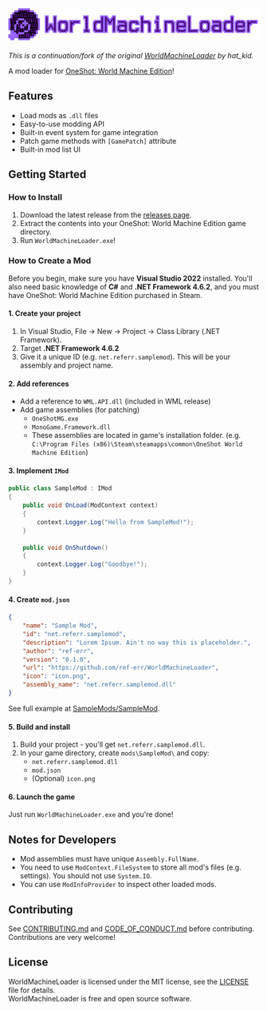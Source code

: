 ![Logo](.github/logo.png)
---
_This is a continuation/fork of the original [WorldMachineLoader](https://github.com/thehatkid/WorldMachineLoader) by hat_kid._

A mod loader for [OneShot: World Machine Edition](https://store.steampowered.com/app/2915460/OneShot_World_Machine_Edition/)!  

## Features
- Load mods as `.dll` files
- Easy-to-use modding API
- Built-in event system for game integration
- Patch game methods with `[GamePatch]` attribute
- Built-in mod list UI

## Getting Started

### How to Install
1. Download the latest release from the [releases page](https://github.com/ref-err/WorldMachineLoader/releases).
2. Extract the contents into your OneShot: World Machine Edition game directory.
3. Run `WorldMachineLoader.exe`!

### How to Create a Mod
Before you begin, make sure you have **Visual Studio 2022** installed. You'll also need basic knowledge of **C#** and **.NET Framework 4.6.2**, and you must have OneShot: World Machine Edition purchased in Steam.

#### 1. Create your project
1. In Visual Studio, File -> New -> Project -> Class Library (.NET Framework).
1. Target **.NET Framework 4.6.2**
2. Give it a unique ID (e.g. `net.referr.samplemod`). This will be your assembly and project name.
#### 2. Add references
- Add a reference to `WML.API.dll` (included in WML release)
- Add game assemblies (for patching) 
  - `OneShotMG.exe`
  - `MonoGame.Framework.dll`
  - These assemblies are located in game's installation folder. (e.g. `C:\Program Files (x86)\Steam\steamapps\common\OneShot World Machine Edition`)
#### 3. Implement `IMod`
```cs
public class SampleMod : IMod
{
    public void OnLoad(ModContext context) 
    {
        context.Logger.Log("Hello from SampleMod!");
    }

    public void OnShutdown()
    {
        context.Logger.Log("Goodbye!");
    }
}
```
#### 4. Create `mod.json`
```json
{
    "name": "Sample Mod",
    "id": "net.referr.samplemod",
    "description": "Lorem Ipsum. Ain't no way this is placeholder.",
    "author": "ref-err",
    "version": "0.1.0",
    "url": "https://github.com/ref-err/WorldMachineLoader",
    "icon": "icon.png",
    "assembly_name": "net.referr.samplemod.dll"
}
```
See full example at [SampleMods/SampleMod](SampleMods/SampleMod).

#### 5. Build and install
1. Build your project - you'll get `net.referr.samplemod.dll`.
2. In your game directory, create `mods\SampleMod\` and copy:
   - `net.referr.samplemod.dll`
   - `mod.json`
   - (Optional) `icon.png`

#### 6. Launch the game
Just run `WorldMachineLoader.exe` and you're done!

## Notes for Developers
- Mod assemblies must have unique `Assembly.FullName`.
- You need to use `ModContext.FileSystem` to store all mod's files (e.g. settings). You should not use `System.IO`.
- You can use `ModInfoProvider` to inspect other loaded mods.

## Contributing
See [CONTRIBUTING.md](.github/CONTRIBUTING.md) and [CODE_OF_CONDUCT.md](.github/CODE_OF_CONDUCT.md) before contributing. Contributions are very welcome!

## License
WorldMachineLoader is licensed under the MIT license, see the [LICENSE](LICENSE) file for details.  
WorldMachineLoader is free and open source software.
